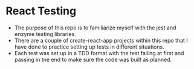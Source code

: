 # React Testing

- The purpose of this repo is to familiarize myself with the jest and enzyme testing libraries.
- There are a couple of create-react-app projects within this repo that I have done to practice setting up tests in different situations.
- Each test was set up in a TDD format with the test failing at first and passing in tne end to make sure the code was built as planned.
